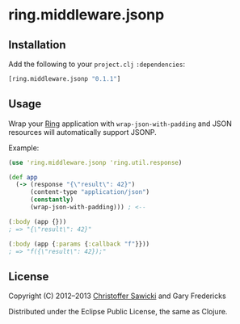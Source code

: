 # ring.middleware.jsonp

## Installation

Add the following to your `project.clj` `:dependencies`:

```clojure
[ring.middleware.jsonp "0.1.1"]
```

## Usage

Wrap your [Ring][] application with `wrap-json-with-padding` and
JSON resources will automatically support JSONP.

Example:

```clojure
(use 'ring.middleware.jsonp 'ring.util.response)

(def app
  (-> (response "{\"result\": 42}")
      (content-type "application/json")
      (constantly)
      (wrap-json-with-padding))) ; <--

(:body (app {}))
; => "{\"result\": 42}"

(:body (app {:params {:callback "f"}}))
; => "f({\"result\": 42});"
```

## License

Copyright (C) 2012–2013
[Christoffer Sawicki](mailto:christoffer.sawicki@gmail.com) and
Gary Fredericks

Distributed under the Eclipse Public License, the same as Clojure.

[Ring]: https://github.com/ring-clojure/ring
